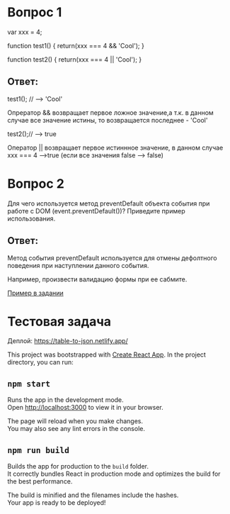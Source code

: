# Вопрос 1
var xxx = 4;

function test1() {
return(xxx === 4 && 'Cool');
}

function test2() {
return(xxx === 4 || 'Cool');
}

## Ответ:
test1(); // --> 'Cool'

Опрератор && возвращает первое ложное значение,а т.к. в данном случае все значение истины, то возвращается последнее - 'Cool'

test2();// --> true

Оператор || возвращает первое истиннное значение, в данном случае xxx === 4 -->true (если все значения false --> false)

# Вопрос 2
Для чего используется метод preventDefault объекта события при работе с DOM
(event.preventDefault())?
Приведите пример использования.

## Ответ:
Метод события preventDefault используется для отмены дефолтного поведения при наступлении данного события.

Например, произвести валидацию формы при ее сабмите.

[Пример в задании](https://github.com/irina-mokh/table-to-json/blob/ec17d3b49168ae1ed0d85aa036802c06910aaefa/src/components/App/index.tsx#L42)

# Тестовая задача
Деплой: https://table-to-json.netlify.app/

This project was bootstrapped with [Create React App](https://github.com/facebook/create-react-app).
In the project directory, you can run:
## `npm start`

Runs the app in the development mode.\
Open [http://localhost:3000](http://localhost:3000) to view it in your browser.

The page will reload when you make changes.\
You may also see any lint errors in the console.

## `npm run build`

Builds the app for production to the `build` folder.\
It correctly bundles React in production mode and optimizes the build for the best performance.

The build is minified and the filenames include the hashes.\
Your app is ready to be deployed!
